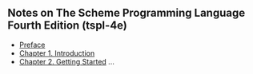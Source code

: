 ## Notes on The Scheme Programming Language Fourth Edition (tspl-4e)

* [Preface](preface.md)
* [Chapter 1. Introduction](chapter1.md)
* [Chapter 2. Getting Started](chapter2.md)
...

